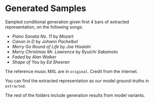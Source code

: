 # Generated Samples

Sampled conditional generation given first 4 bars of extracted representation, on the following songs: 

- *Piano Sonata No. 11* by *Mozart*
- *Canon in D* by *Johann Pachelbel*  
- *Merry Go Round of Life* by *Joe Hisaishi* 
- *Merry Christmas Mr. Lawrence* by *Ryuichi Sakamoto*
- *Faded* by *Alan Walker*
- *Shape of You* by *Ed Sheeran*


The reference music MXL are in `original`. Credit from the internet.

You can find the extracted representation as our model ground-truths in `extracted`. 

The rest of the folders include generation results from model variants. 

